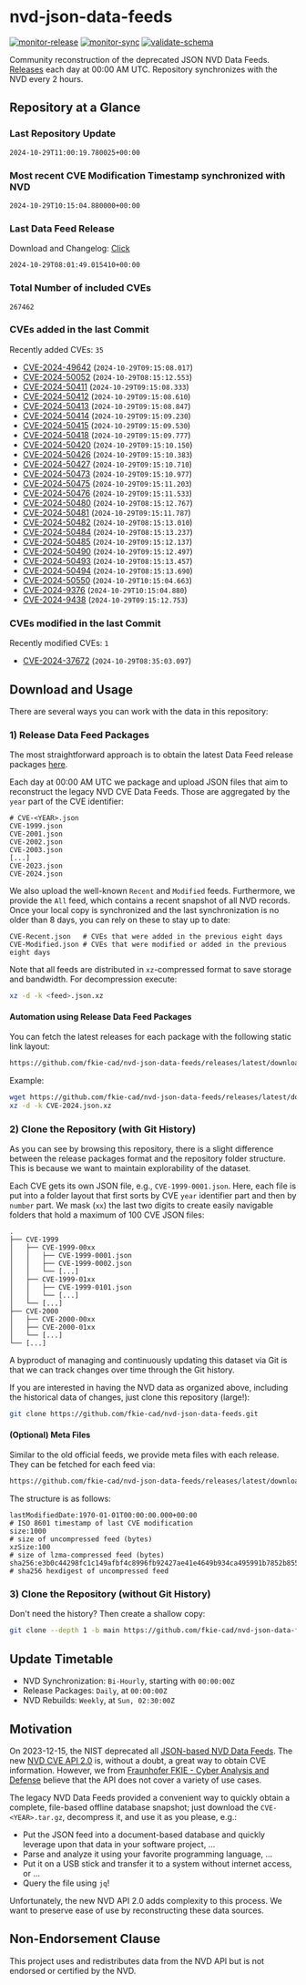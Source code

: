 # nvd-json-data-feeds

[![monitor-release](https://github.com/fkie-cad/nvd-json-data-feeds/actions/workflows/monitor_release.yml/badge.svg)](https://github.com/fkie-cad/nvd-json-data-feeds/actions/workflows/monitor_release.yml)
[![monitor-sync](https://github.com/fkie-cad/nvd-json-data-feeds/actions/workflows/monitor_sync.yml/badge.svg)](https://github.com/fkie-cad/nvd-json-data-feeds/actions/workflows/monitor_sync.yml)
[![validate-schema](https://github.com/fkie-cad/nvd-json-data-feeds/actions/workflows/validate_schema.yml/badge.svg)](https://github.com/fkie-cad/nvd-json-data-feeds/actions/workflows/validate_schema.yml)

Community reconstruction of the deprecated JSON NVD Data Feeds.
[Releases](https://github.com/fkie-cad/nvd-json-data-feeds/releases/latest) each day at 00:00 AM UTC.
Repository synchronizes with the NVD every 2 hours.

## Repository at a Glance

### Last Repository Update

```plain
2024-10-29T11:00:19.780025+00:00
```

### Most recent CVE Modification Timestamp synchronized with NVD

```plain
2024-10-29T10:15:04.880000+00:00
```

### Last Data Feed Release

Download and Changelog: [Click](https://github.com/fkie-cad/nvd-json-data-feeds/releases/latest)

```plain
2024-10-29T08:01:49.015410+00:00
```

### Total Number of included CVEs

```plain
267462
```

### CVEs added in the last Commit

Recently added CVEs: `35`

- [CVE-2024-49642](CVE-2024/CVE-2024-496xx/CVE-2024-49642.json) (`2024-10-29T09:15:08.017`)
- [CVE-2024-50052](CVE-2024/CVE-2024-500xx/CVE-2024-50052.json) (`2024-10-29T08:15:12.553`)
- [CVE-2024-50411](CVE-2024/CVE-2024-504xx/CVE-2024-50411.json) (`2024-10-29T09:15:08.333`)
- [CVE-2024-50412](CVE-2024/CVE-2024-504xx/CVE-2024-50412.json) (`2024-10-29T09:15:08.610`)
- [CVE-2024-50413](CVE-2024/CVE-2024-504xx/CVE-2024-50413.json) (`2024-10-29T09:15:08.847`)
- [CVE-2024-50414](CVE-2024/CVE-2024-504xx/CVE-2024-50414.json) (`2024-10-29T09:15:09.230`)
- [CVE-2024-50415](CVE-2024/CVE-2024-504xx/CVE-2024-50415.json) (`2024-10-29T09:15:09.530`)
- [CVE-2024-50418](CVE-2024/CVE-2024-504xx/CVE-2024-50418.json) (`2024-10-29T09:15:09.777`)
- [CVE-2024-50420](CVE-2024/CVE-2024-504xx/CVE-2024-50420.json) (`2024-10-29T09:15:10.150`)
- [CVE-2024-50426](CVE-2024/CVE-2024-504xx/CVE-2024-50426.json) (`2024-10-29T09:15:10.383`)
- [CVE-2024-50427](CVE-2024/CVE-2024-504xx/CVE-2024-50427.json) (`2024-10-29T09:15:10.710`)
- [CVE-2024-50473](CVE-2024/CVE-2024-504xx/CVE-2024-50473.json) (`2024-10-29T09:15:10.977`)
- [CVE-2024-50475](CVE-2024/CVE-2024-504xx/CVE-2024-50475.json) (`2024-10-29T09:15:11.203`)
- [CVE-2024-50476](CVE-2024/CVE-2024-504xx/CVE-2024-50476.json) (`2024-10-29T09:15:11.533`)
- [CVE-2024-50480](CVE-2024/CVE-2024-504xx/CVE-2024-50480.json) (`2024-10-29T08:15:12.767`)
- [CVE-2024-50481](CVE-2024/CVE-2024-504xx/CVE-2024-50481.json) (`2024-10-29T09:15:11.787`)
- [CVE-2024-50482](CVE-2024/CVE-2024-504xx/CVE-2024-50482.json) (`2024-10-29T08:15:13.010`)
- [CVE-2024-50484](CVE-2024/CVE-2024-504xx/CVE-2024-50484.json) (`2024-10-29T08:15:13.237`)
- [CVE-2024-50485](CVE-2024/CVE-2024-504xx/CVE-2024-50485.json) (`2024-10-29T09:15:12.137`)
- [CVE-2024-50490](CVE-2024/CVE-2024-504xx/CVE-2024-50490.json) (`2024-10-29T09:15:12.497`)
- [CVE-2024-50493](CVE-2024/CVE-2024-504xx/CVE-2024-50493.json) (`2024-10-29T08:15:13.457`)
- [CVE-2024-50494](CVE-2024/CVE-2024-504xx/CVE-2024-50494.json) (`2024-10-29T08:15:13.690`)
- [CVE-2024-50550](CVE-2024/CVE-2024-505xx/CVE-2024-50550.json) (`2024-10-29T10:15:04.663`)
- [CVE-2024-9376](CVE-2024/CVE-2024-93xx/CVE-2024-9376.json) (`2024-10-29T10:15:04.880`)
- [CVE-2024-9438](CVE-2024/CVE-2024-94xx/CVE-2024-9438.json) (`2024-10-29T09:15:12.753`)


### CVEs modified in the last Commit

Recently modified CVEs: `1`

- [CVE-2024-37672](CVE-2024/CVE-2024-376xx/CVE-2024-37672.json) (`2024-10-29T08:35:03.097`)


## Download and Usage

There are several ways you can work with the data in this repository:

### 1) Release Data Feed Packages

The most straightforward approach is to obtain the latest Data Feed release packages [here](https://github.com/fkie-cad/nvd-json-data-feeds/releases/latest).

Each day at 00:00 AM UTC we package and upload JSON files that aim to reconstruct the legacy NVD CVE Data Feeds.
Those are aggregated by the `year` part of the CVE identifier:

```
# CVE-<YEAR>.json
CVE-1999.json
CVE-2001.json
CVE-2002.json
CVE-2003.json
[...]
CVE-2023.json
CVE-2024.json
```

We also upload the well-known `Recent` and `Modified` feeds.
Furthermore, we provide the `All` feed, which contains a recent snapshot of all NVD records.
Once your local copy is synchronized and the last synchronization is no older than 8 days, you can rely on these to stay up to date:

```plain
CVE-Recent.json   # CVEs that were added in the previous eight days
CVE-Modified.json # CVEs that were modified or added in the previous eight days
```

Note that all feeds are distributed in `xz`-compressed format to save storage and bandwidth.
For decompression execute:

```sh
xz -d -k <feed>.json.xz
```

#### Automation using Release Data Feed Packages

You can fetch the latest releases for each package with the following static link layout:

```sh
https://github.com/fkie-cad/nvd-json-data-feeds/releases/latest/download/CVE-<YEAR>.json.xz
```

Example:

```sh
wget https://github.com/fkie-cad/nvd-json-data-feeds/releases/latest/download/CVE-2024.json.xz
xz -d -k CVE-2024.json.xz
```

### 2) Clone the Repository (with Git History)

As you can see by browsing this repository, there is a slight difference between the release packages format and the repository folder structure.
This is because we want to maintain explorability of the dataset.

Each CVE gets its own JSON file, e.g., `CVE-1999-0001.json`.
Here, each file is put into a folder layout that first sorts by CVE `year` identifier part and then by `number` part.
We mask (`xx`) the last two digits to create easily navigable folders that hold a maximum of 100 CVE JSON files:

```plain
.
├── CVE-1999
│   ├── CVE-1999-00xx
│   │   ├── CVE-1999-0001.json
│   │   ├── CVE-1999-0002.json
│   │   └── [...]
│   ├── CVE-1999-01xx
│   │   ├── CVE-1999-0101.json
│   │   └── [...]
│   └── [...]
├── CVE-2000
│   ├── CVE-2000-00xx
│   ├── CVE-2000-01xx
│   └── [...]
└── [...]
```

A byproduct of managing and continuously updating this dataset via Git is that we can track changes over time through the Git history.

If you are interested in having the NVD data as organized above, including the historical data of changes, just clone this repository (large!):

```sh
git clone https://github.com/fkie-cad/nvd-json-data-feeds.git
```

#### (Optional) Meta Files

Similar to the old official feeds, we provide meta files with each release. They can be fetched for each feed via:

```sh
https://github.com/fkie-cad/nvd-json-data-feeds/releases/latest/download/CVE-<YEAR>.meta
```

The structure is as follows:

```plain
lastModifiedDate:1970-01-01T00:00:00.000+00:00                          # ISO 8601 timestamp of last CVE modification
size:1000                                                               # size of uncompressed feed (bytes)
xzSize:100                                                              # size of lzma-compressed feed (bytes)
sha256:e3b0c44298fc1c149afbf4c8996fb92427ae41e4649b934ca495991b7852b855 # sha256 hexdigest of uncompressed feed
```

### 3) Clone the Repository (without Git History)

Don't need the history? Then create a shallow copy:

```sh
git clone --depth 1 -b main https://github.com/fkie-cad/nvd-json-data-feeds.git
```


## Update Timetable

* NVD Synchronization: `Bi-Hourly`, starting with `00:00:00Z`
* Release Packages: `Daily`, at `00:00:00Z`
* NVD Rebuilds: `Weekly`, at `Sun, 02:30:00Z`


## Motivation

On 2023-12-15, the NIST deprecated all [JSON-based NVD Data Feeds](https://nvd.nist.gov/vuln/data-feeds#divRetirementBanner-1).
The new [NVD CVE API 2.0](https://nvd.nist.gov/developers/vulnerabilities) is, without a doubt, a great way to obtain CVE information.
However, we from [Fraunhofer FKIE - Cyber Analysis and Defense](https://www.fkie.fraunhofer.de/en/departments/cad.html) believe that the API does not cover a variety of use cases.

The legacy NVD Data Feeds provided a convenient way to quickly obtain a complete, file-based offline database snapshot; just download the `CVE-<YEAR>.tar.gz`, decompress it, and use it as you please, e.g.:

- Put the JSON feed into a document-based database and quickly leverage upon that data in your software project, ...
- Parse and analyze it using your favorite programming language, ...
- Put it on a USB stick and transfer it to a system without internet access, or ...
- Query the file using `jq`!

Unfortunately, the new NVD API 2.0 adds complexity to this process.
We want to preserve ease of use by reconstructing these data sources.

## Non-Endorsement Clause

This project uses and redistributes data from the NVD API but is not endorsed or certified by the NVD.